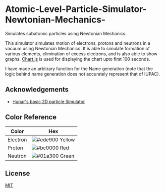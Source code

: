 # Atomic-Level-Particle-Simulator-Newtonian-Mechanics-
Simulates subatomic particles using Newtonian Mechanics.


This simulator simulates motion of electrons, protons and neutrons in a vacuum using Newtonian Mechanics. It is able to simulate formation of various elements, elimination of excess electrons, and is also able to show graphs. [Chart.js](https://www.chartjs.org/) is used for displaying the chart upto first 100 seconds.

I have made an arbitrary function for the Name generation (note that the logic behind name generation does not accurately represent that of IUPAC).





## Acknowledgements

 - [Hunar's basic 2D particle Simulator](https://github.com/hunar4321/particle-life.git)



## Color Reference

| Color             | Hex                                                                |
| ----------------- | ------------------------------------------------------------------ |
| Electron | ![#ede900](https://via.placeholder.com/10/ede900?text=+) Yellow |
| Proton | ![#bc0000](https://via.placeholder.com/10/bc0000?text=+) Red |
| Neutron | ![#01a300](https://via.placeholder.com/10/01a300?text=+) Green |


## License

[MIT](https://choosealicense.com/licenses/mit/)

